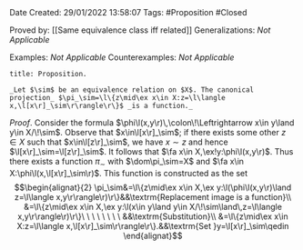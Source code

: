 <br />
<br />

Date Created: 29/01/2022 13:58:07
Tags: #Proposition #Closed 

Proved by: [[Same equivalence class iff related]]
Generalizations: _Not Applicable_

Examples: _Not Applicable_
Counterexamples: _Not Applicable_

``` ad-Proposition
title: Proposition.

_Let $\sim$ be an equivalence relation on $X$. The canonical projection_ $\pi_\sim=\l\{z\mid\ex x\in X:z=\l\langle x,\l[x\r]_\sim\r\rangle\r\}$ _is a function._

```

_Proof_. Consider the formula $\phi\l(x,y\r)\,\colon\!\Leftrightarrow x\in y\land y\in X/\!\sim$. Observe that $x\in\l[x\r]_\sim$; if there exists some other $z\in X$ such that $x\in\l[z\r]_\sim$, we have $x\sim z$ and hence $\l[x\r]_\sim=\l[z\r]_\sim$. It follows that $\fa x\in X,\ex!y:\phi\l(x,y\r)$. Thus there exists a function $\pi_\sim$ with $\dom\pi_\sim=X$ and $\fa x\in X:\phi\l(x,\l[x\r]_\sim\r)$. This function is constructed as the set
$$\begin{alignat}{2}
    \pi_\sim&=\l\{z\mid\ex x\in X,\ex y:\l(\phi\l(x,y\r)\land z=\l\langle x,y\r\rangle\r)\r\}&&\textrm{Replacement image is a function}\\
    &=\l\{z\mid\ex x\in X,\ex y:\l(x\in y\land y\in X/\!\sim\land\,z=\l\langle x,y\r\rangle\r)\r\}\ \ \ \ \ \ \ \ &&\textrm{Substitution}\\
    &=\l\{z\mid\ex x\in X:z=\l\langle x,\l[x\r]_\sim\r\rangle\r\}.&&\textrm{Set }y=\l[x\r]_\sim\qedin
\end{alignat}$$
